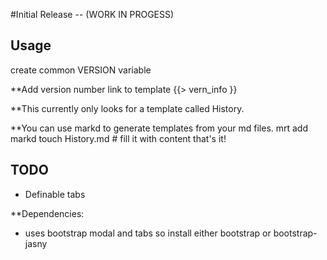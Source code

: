 #Initial Release -- (WORK IN PROGESS)

## Usage

create common VERSION variable

**Add version number link to template
{{> vern_info }}

**This currently only looks for a template called History.

**You can use markd to generate templates from your md files.
mrt add markd
touch History.md # fill it with content
that's it!

## TODO
* Definable tabs

**Dependencies: 
* uses bootstrap modal and tabs so install either bootstrap or bootstrap-jasny
